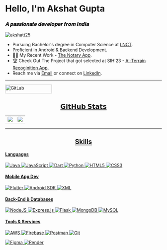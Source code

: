 
# Hello, I'm Akshat Gupta

<h3>𝑨 𝒑𝒂𝒔𝒔𝒊𝒐𝒏𝒂𝒕𝒆 𝒅𝒆𝒗𝒆𝒍𝒐𝒑𝒆𝒓 𝒇𝒓𝒐𝒎 𝑰𝒏𝒅𝒊𝒂</h3>
<img src="https://komarev.com/ghpvc/?username=akshatt25&label=Profile%20views&color=0e75b6&style=flat" alt="akshatt25"/>

- Pursuing Bachelor's degree in Computer Science at [LNCT]([https://cemkolaghat.in/](https://lnct.ac.in/)).
- Proficient in Android & Backend Development.
- 👨‍💻 My Recent Work - [The Notary App](https://play.google.com/store/apps/details?id=com.consumer.thenotaryapp&hl=en&gl=US).
- 🏆 Check Out The Project that got selected at SIH'23 - [Ai-Terrain Recoginition App](https://github.com/akshatt25/terrain_recognition).
- Reach me via [Email](mailto:akshatt25g@gmail.com) or connect on [LinkedIn](https://www.linkedin.com/in/akshatt25/).



<hr>
<a href="https://gitlab.com/akshatt25g" target="_blank">
    <img src="https://img.shields.io/badge/More%20Projects-FFffff?style=social&logo=gitlab" alt="GitLab" style="width: 150px; height: 28px;">
</>

<h2 align="center">𝗚𝗶𝘁𝗛𝘂𝗯 𝗦𝘁𝗮𝘁𝘀</h2>

<table width="100%" style="border: none;">
  <tr>
    <td width="50%" style="text-align: center; vertical-align: middle;">
      <a href="https://github.com/akshatt25">
        <img src="https://github-readme-stats.vercel.app/api?username=akshatt25&theme=tokyonight&hide_border=false&include_all_commits=true&count_private=true" />
      </a>
    </td>
    <td width="50%" style="text-align: center; vertical-align: middle;">
      <a href="https://github.com/akshatt25">
        <img src="https://github-readme-streak-stats.herokuapp.com/?user=akshatt25&theme=tokyonight&hide_border=false" />
      </a>
    </td>
  </tr>
</table>

<hr>

<h2 align="center">Skills</h2>

#### Languages
![Java](https://img.shields.io/badge/java-%23ED8B00.svg?style=for-the-badge&logo=openjdk&logoColor=white)
![JavaScript](https://img.shields.io/badge/javascript-%23323330.svg?style=for-the-badge&logo=javascript&logoColor=%23F7DF1E)
![Dart](https://img.shields.io/badge/dart-%230175C2.svg?style=for-the-badge&logo=dart&logoColor=white)
![Python](https://img.shields.io/badge/python-3670A0?style=for-the-badge&logo=python&logoColor=ffdd54)
![HTML5](https://img.shields.io/badge/html5-%23E34F26.svg?style=for-the-badge&logo=html5&logoColor=white)
![CSS3](https://img.shields.io/badge/css3-%231572B6.svg?style=for-the-badge&logo=css3&logoColor=white)

#### Mobile App Dev
![Flutter](https://img.shields.io/badge/Flutter-%2302569B.svg?style=for-the-badge&logo=Flutter&logoColor=white)
![Android SDK](https://img.shields.io/badge/Android%20SDK-3DDC84?style=for-the-badge&logo=android&logoColor=white)
![XML](https://img.shields.io/badge/XML-%230175C2.svg?style=for-the-badge&logo=darttt&logoColor=white)

#### Back-End & Databases
![NodeJS](https://img.shields.io/badge/node.js-6DA55F?style=for-the-badge&logo=node.js&logoColor=white)
![Express.js](https://img.shields.io/badge/express.js-%23404d59.svg?style=for-the-badge&logo=express&logoColor=%2361DAFB)
	![Flask](https://img.shields.io/badge/flask-%23000.svg?style=for-the-badge&logo=flask&logoColor=white)
![MongoDB](https://img.shields.io/badge/MongoDB-%234ea94b.svg?style=for-the-badge&logo=mongodb&logoColor=white)
	![MySQL](https://img.shields.io/badge/mysql-4479A1.svg?style=for-the-badge&logo=mysql&logoColor=white)


#### Tools & Services
![AWS](https://img.shields.io/badge/AWS-%23FF9900.svg?style=for-the-badge&logo=amazon-aws&logoColor=white)
![Firebase](https://img.shields.io/badge/firebase-a08021?style=for-the-badge&logo=firebase&logoColor=ffcd34)
![Postman](https://img.shields.io/badge/Postman-FF6C37?style=for-the-badge&logo=postman&logoColor=white)
![Git](https://img.shields.io/badge/git-%23F05033.svg?style=for-the-badge&logo=git&logoColor=white)

 ![Figma](https://img.shields.io/badge/figma-%23F24E1E.svg?style=for-the-badge&logo=figma&logoColor=white)
![Render](https://img.shields.io/badge/Render-%46E3B7.svg?style=for-the-badge&logo=render&logoColor=white)




<!-- Proudly created with GPRM ( https://gprm.itsvg.in ) -->
<!--  
# 📊 GitHub Stats:
![](https://github-readme-stats.vercel.app/api?username=akshatt25&theme=dark&hide_border=false&include_all_commits=false&count_private=false)
![](https://github-readme-streak-stats.herokuapp.com/?user=akshatt25&theme=dark&hide_border=false)<br/>
![](https://github-readme-stats.vercel.app/api/top-langs/?username=akshatt25&theme=dark&hide_border=false&include_all_commits=false&count_private=false&layout=compact)



<!-- Proudly created with GPRM ( https://gprm.itsvg.in ) -->



<!--<h2 align="center">𝗟𝗮𝗻𝗴𝘂𝗮𝗴𝗲 𝗦𝘁𝗮𝘁𝘀</h2>

<table width="100%" align="center">
 
</table>
-->  
<!--<h2 align="center">🏆 𝗚𝗶𝘁𝗛𝘂𝗯 𝗧𝗿𝗼𝗽𝗵𝗶𝗲𝘀 🏆</h2>
<div align=center>
  <picture>
    <source media="(prefers-color-scheme: dark)" srcset="https://github-profile-trophy.vercel.app/?username=akshatt25&theme=radical&no-frame=false&no-bg=false&margin-w=4&row=1" />
    <source media="(prefers-color-scheme: light)" srcset="https://github-profile-trophy.vercel.app/?username=akshatt25&no-frame=false&no-bg=false&margin-w=4&row=1" />
    <img alt="GitHub Trophies" src="https://github-profile-trophy.vercel.app/?username=akshatt25&theme=radical&no-frame=false&no-bg=false&margin-w=4&row=1" />
  </picture>
</div>-->

<!--<h2 align="center">𝗧𝗲𝗰𝗵 𝗦𝘁𝗮𝗰𝗸</h2>

<div align="center">
  <picture>
    <source media="(prefers-color-scheme: dark)" srcset="Assets/skills-svg-dark.svg" />
    <source media="(prefers-color-scheme: light)" srcset="Assets/skills-svg-light.svg" />
    <img width=70% src="Assets/skills-svg-dark.svg">
  </picture>
</div>

<hr>

<!--<div align="center">
  <img height="20" padding-left=20 src="https://wakatime.com/badge/user/6c66cc47-ce26-48cc-a555-22494865c546.svg" alt=""/>
  <img height="20" src="https://visitcount.itsvg.in/api?id=akshatt25&icon=0&color=0" alt=""/>
  <picture>
    <source media="(prefers-color-scheme: dark)" srcset="https://github.com/akshatt25/akshatt25/blob/output/github-snake-dark.svg" />
    <source media="(prefers-color-scheme: light)" srcset="https://github.com/akshatt25/akshatt25/blob/output/github-snake.svg" />
    <img alt="github-snake" src="https://github.com/akshatt25/akshatt25/blob/output/github-snake-dark.svg" style="width: 100%; max-width: 400px; margin: 0 auto;" />
  </picture>
</div>-->
